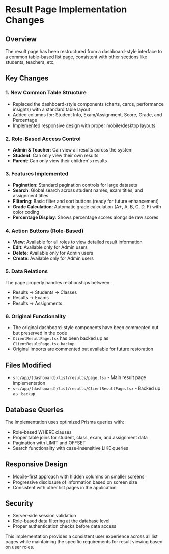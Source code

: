 # Result Page Implementation Changes

## Overview

The result page has been restructured from a dashboard-style interface to a common table-based list page, consistent with other sections like students, teachers, etc.

## Key Changes

### 1. **New Common Table Structure**

- Replaced the dashboard-style components (charts, cards, performance insights) with a standard table layout
- Added columns for: Student Info, Exam/Assignment, Score, Grade, and Percentage
- Implemented responsive design with proper mobile/desktop layouts

### 2. **Role-Based Access Control**

- **Admin & Teacher**: Can view all results across the system
- **Student**: Can only view their own results
- **Parent**: Can only view their children's results

### 3. **Features Implemented**

- **Pagination**: Standard pagination controls for large datasets
- **Search**: Global search across student names, exam titles, and assignment titles
- **Filtering**: Basic filter and sort buttons (ready for future enhancement)
- **Grade Calculation**: Automatic grade calculation (A+, A, B, C, D, F) with color coding
- **Percentage Display**: Shows percentage scores alongside raw scores

### 4. **Action Buttons (Role-Based)**

- **View**: Available for all roles to view detailed result information
- **Edit**: Available only for Admin users
- **Delete**: Available only for Admin users
- **Create**: Available only for Admin users

### 5. **Data Relations**

The page properly handles relationships between:

- Results → Students → Classes
- Results → Exams
- Results → Assignments

### 6. **Original Functionality**

- The original dashboard-style components have been commented out but preserved in the code
- `ClientResultPage.tsx` has been backed up as `ClientResultPage.tsx.backup`
- Original imports are commented but available for future restoration

## Files Modified

- `src/app/(dashboard)/list/results/page.tsx` - Main result page implementation
- `src/app/(dashboard)/list/results/ClientResultPage.tsx` - Backed up as `.backup`

## Database Queries

The implementation uses optimized Prisma queries with:

- Role-based WHERE clauses
- Proper table joins for student, class, exam, and assignment data
- Pagination with LIMIT and OFFSET
- Search functionality with case-insensitive LIKE queries

## Responsive Design

- Mobile-first approach with hidden columns on smaller screens
- Progressive disclosure of information based on screen size
- Consistent with other list pages in the application

## Security

- Server-side session validation
- Role-based data filtering at the database level
- Proper authentication checks before data access

This implementation provides a consistent user experience across all list pages while maintaining the specific requirements for result viewing based on user roles.

